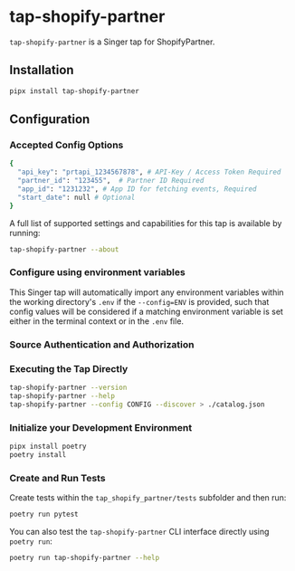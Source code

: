# tap-shopify-partner

`tap-shopify-partner` is a Singer tap for ShopifyPartner.


## Installation

```bash
pipx install tap-shopify-partner
```

## Configuration

### Accepted Config Options

```bash
{
  "api_key": "prtapi_1234567878", # API-Key / Access Token Required
  "partner_id": "123455",  # Partner ID Required
  "app_id": "1231232", # App ID for fetching events, Required
  "start_date": null # Optional
}
```

A full list of supported settings and capabilities for this
tap is available by running:

```bash
tap-shopify-partner --about
```

### Configure using environment variables

This Singer tap will automatically import any environment variables within the working directory's
`.env` if the `--config=ENV` is provided, such that config values will be considered if a matching
environment variable is set either in the terminal context or in the `.env` file.

### Source Authentication and Authorization


### Executing the Tap Directly

```bash
tap-shopify-partner --version
tap-shopify-partner --help
tap-shopify-partner --config CONFIG --discover > ./catalog.json
```

### Initialize your Development Environment

```bash
pipx install poetry
poetry install
```

### Create and Run Tests

Create tests within the `tap_shopify_partner/tests` subfolder and
  then run:

```bash
poetry run pytest
```

You can also test the `tap-shopify-partner` CLI interface directly using `poetry run`:

```bash
poetry run tap-shopify-partner --help
```
